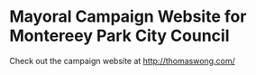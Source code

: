 # Mayoral Campaign Website for Montereey Park City Council

Check out the campaign website at http://thomaswong.com/
